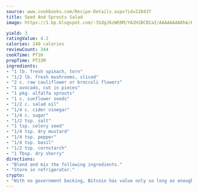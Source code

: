 ```yaml
---
source: www.cookbooks.com/Recipe-Details.aspx?id=228437
title: Seed And Sprouts Salad
image: https://1.bp.blogspot.com/-3SdgJ6zWE0M/YA2H1BCBIaI/AAAAAAAABhA/KLu9yTsYBMkJQudB_uFGwTypBtmTiBfZgCLcBGAsYHQ/s320/4.png

yield: 3
ratingValue: 4.2
calories: 240 calories
reviewCount: 344
cookTime: PT1H
prepTime: PT33M
ingredients:
- "1 lb. fresh spinach, torn"
- "1/2 lb. fresh mushrooms, sliced"
- "2 c. raw cauliflower or broccoli flowers"
- "1 avocado, cut in pieces"
- "1 pkg. alfalfa sprouts"
- "1 c. sunflower seeds"
- "1/2 c. salad oil"
- "1/4 c. cider vinegar"
- "1/4 c. sugar"
- "1/2 tsp. salt"
- "1 tsp. celery seed"
- "1/4 tsp. dry mustard"
- "1/4 tsp. pepper"
- "1/4 tsp. basil"
- "1/2 tsp. cornstarch"
- "1 Tbsp. dry sherry"
directions:
- "Blend and mix the following ingredients."
- "Store in refrigerator."
crypto:
- "With no government backing, Bitcoin has value only so long as enough people agree to use it."
---
```

